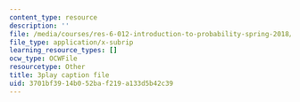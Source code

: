 ```yaml
---
content_type: resource
description: ''
file: /media/courses/res-6-012-introduction-to-probability-spring-2018/3701bf3914b052baf219a133d5b42c39_8llkkbCPHb4.srt
file_type: application/x-subrip
learning_resource_types: []
ocw_type: OCWFile
resourcetype: Other
title: 3play caption file
uid: 3701bf39-14b0-52ba-f219-a133d5b42c39
---
```

